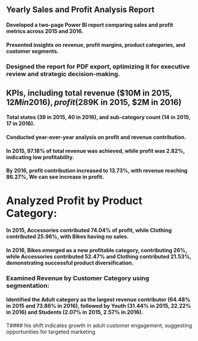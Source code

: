 ## Yearly Sales and Profit Analysis Report
#### Developed a two-page Power BI report comparing sales and profit metrics across 2015 and 2016. 
#### Presented insights on revenue, profit margins, product categories, and customer segments.

### Designed the report for PDF export, optimizing it for executive review and strategic decision-making.
## KPIs, including total revenue ($10M in 2015, $12M in 2016), profit ($289K in 2015, $2M in 2016)
#### Total states (39 in 2015, 40 in 2016), and sub-category count (14 in 2015, 17 in 2016).
#### Conducted year-over-year analysis on profit and revenue contribution.
#### In 2015, 97.18% of total revenue was achieved, while profit was 2.82%, indicating low profitability.
#### By 2016, profit contribution increased to 13.73%, with revenue reaching 86.27%, We can see increase in profit.
# Analyzed Profit by Product Category:
#### In 2015, Accessories contributed 74.04% of profit, while Clothing contributed 25.96%, with Bikes having no sales.
#### In 2016, Bikes emerged as a new profitable category, contributing 26%, while Accessories contributed 52.47% and Clothing contributed 21.53%, demonstrating successful product diversification.
### Examined Revenue by Customer Category using segmentation:
#### Identified the Adult category as the largest revenue contributor (64.48% in 2015 and 73.86% in 2016), followed by Youth (31.44% in 2015, 22.22% in 2016) and Students (2.07% in 2015, 2.57% in 2016).
T#### his shift indicates growth in adult customer engagement, suggesting opportunities for targeted marketing.
